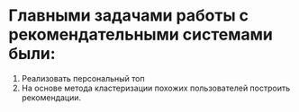 # Главными задачами работы с рекомендательными системами были:
   1. Реализовать персональный топ
   2. На основе метода кластеризации похожих пользователей построить рекомендации.
